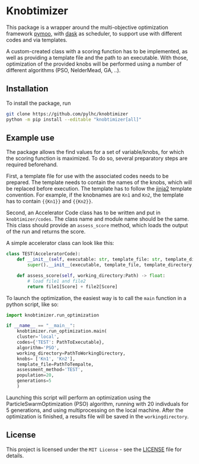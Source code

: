 # Knobtimizer

This package is a wrapper around the multi-objective optimization framework [pymoo](https://pymoo.org/),
with [dask](https://www.dask.org/) as scheduler, to support use with different codes and via templates.

A custom-created class with a scoring function has to be implemented, as well as providing a template file and the path to an executable.
With those, optimization of the provided knobs will be performed using a number of different algorithms (PSO, NelderMead, GA, ..).

## Installation

To install the package, run

```bash
git clone https://github.com/pylhc/knobtimizer
python -m pip install --editable "knobtimizer[all]"
```

## Example use

The package allows the find values for a set of variable/knobs, for which the scoring function is maximized.
To do so, several preparatory steps are required beforehand.

First, a template file for use with the associated codes needs to be prepared.
The template needs to contain the names of the knobs, which will be replaced before execution.
The template has to follow the [jinja2](https://palletsprojects.com/p/jinja/) template convention.
For example, if the knobnames are `Kn1` and `Kn2`, the template has to contain `{{Kn1}}` and `{{Kn2}}`.

Second, an Accelerator Code class has to be written and put in `knobtimizer/codes`.
The class name and module name should be the same.
This class should provide an `assess_score` method, which loads the output of the run and returns the score.

A simple accelerator class can look like this:

```python
class TEST(AcceleratorCode):
    def __init__(self, executable: str, template_file: str, template_directory: str, repair_mask: str = None, **kwargs) -> None:
        super().__init__(executable, template_file, template_directory, repair_mask)

    def assess_score(self, working_directory:Path) -> float:
        # load file1 and file2
        return file1[Score] + file2[Score]
```

To launch the optimization, the easiest way is to call the `main` function in a python script, like so:

```python
import knobtimizer.run_optimization

if __name__ == "__main__":
    knobtimizer.run_optimization.main(
    cluster='local',
    codes={'TEST': PathToExecutable},
    algorithm='PSO',
    working_directory=PathToWorkingDirectory,
    knobs= ['Kn1', 'Kn2'],
    template_file=PathToTempalte,
    assessment_method='TEST',
    population=20,
    generations=5
    )
```

Launching this script will perform an optimization using the ParticleSwarmOptimization (PSO) algorithm, running with 20 indivduals for 5 generations, and using multiprocessing on the local machine.
After the optimization is finished, a results file will be saved in the `workingdirectory`.

## License

This project is licensed under the `MIT License` - see the [LICENSE](LICENSE) file for details.
